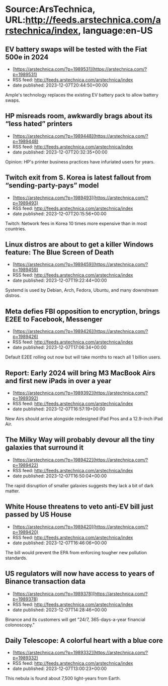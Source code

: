 # Source:ArsTechnica, URL:http://feeds.arstechnica.com/arstechnica/index, language:en-US

## EV battery swaps will be tested with the Fiat 500e in 2024
 - [https://arstechnica.com/?p=1989531](https://arstechnica.com/?p=1989531)
 - RSS feed: http://feeds.arstechnica.com/arstechnica/index
 - date published: 2023-12-07T20:44:50+00:00

Ample's technology replaces the existing EV battery pack to allow battery swaps.

## HP misreads room, awkwardly brags about its “less hated” printers
 - [https://arstechnica.com/?p=1989448](https://arstechnica.com/?p=1989448)
 - RSS feed: http://feeds.arstechnica.com/arstechnica/index
 - date published: 2023-12-07T20:32:35+00:00

Opinion: HP's printer business practices have infuriated users for years.

## Twitch exit from S. Korea is latest fallout from “sending-party-pays” model
 - [https://arstechnica.com/?p=1989493](https://arstechnica.com/?p=1989493)
 - RSS feed: http://feeds.arstechnica.com/arstechnica/index
 - date published: 2023-12-07T20:15:56+00:00

Twitch: Network fees in Korea 10 times more expensive than in most countries.

## Linux distros are about to get a killer Windows feature: The Blue Screen of Death
 - [https://arstechnica.com/?p=1989459](https://arstechnica.com/?p=1989459)
 - RSS feed: http://feeds.arstechnica.com/arstechnica/index
 - date published: 2023-12-07T19:22:44+00:00

Systemd is used by Debian, Arch, Fedora, Ubuntu, and many downstream distros.

## Meta defies FBI opposition to encryption, brings E2EE to Facebook, Messenger
 - [https://arstechnica.com/?p=1989426](https://arstechnica.com/?p=1989426)
 - RSS feed: http://feeds.arstechnica.com/arstechnica/index
 - date published: 2023-12-07T17:06:34+00:00

Default E2EE rolling out now but will take months to reach all 1 billion users.

## Report: Early 2024 will bring M3 MacBook Airs and first new iPads in over a year
 - [https://arstechnica.com/?p=1989392](https://arstechnica.com/?p=1989392)
 - RSS feed: http://feeds.arstechnica.com/arstechnica/index
 - date published: 2023-12-07T16:57:19+00:00

New Airs should arrive alongside redesigned iPad Pros and a 12.9-inch iPad Air.

## The Milky Way will probably devour all the tiny galaxies that surround it
 - [https://arstechnica.com/?p=1989422](https://arstechnica.com/?p=1989422)
 - RSS feed: http://feeds.arstechnica.com/arstechnica/index
 - date published: 2023-12-07T16:50:04+00:00

The rapid disruption of smaller galaxies suggests they lack a bit of dark matter.

## White House threatens to veto anti-EV bill just passed by US House
 - [https://arstechnica.com/?p=1989420](https://arstechnica.com/?p=1989420)
 - RSS feed: http://feeds.arstechnica.com/arstechnica/index
 - date published: 2023-12-07T16:46:06+00:00

The bill would prevent the EPA from enforcing tougher new pollution standards.

## US regulators will now have access to years of Binance transaction data
 - [https://arstechnica.com/?p=1989378](https://arstechnica.com/?p=1989378)
 - RSS feed: http://feeds.arstechnica.com/arstechnica/index
 - date published: 2023-12-07T14:28:46+00:00

Binance and its customers will get "24/7, 365-days-a-year financial colonoscopy."

## Daily Telescope: A colorful heart with a blue core
 - [https://arstechnica.com/?p=1989332](https://arstechnica.com/?p=1989332)
 - RSS feed: http://feeds.arstechnica.com/arstechnica/index
 - date published: 2023-12-07T13:00:23+00:00

This nebula is found about 7,500 light-years from Earth.

